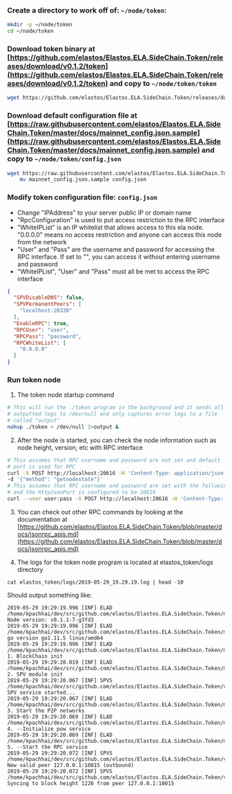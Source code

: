 ### Create a directory to work off of: `~/node/token`:
```bash
mkdir -p ~/node/token
cd ~/node/token
```
### Download token binary at [https://github.com/elastos/Elastos.ELA.SideChain.Token/releases/download/v0.1.2/token](https://github.com/elastos/Elastos.ELA.SideChain.Token/releases/download/v0.1.2/token) and copy to `~/node/token/token`
```bash
wget https://github.com/elastos/Elastos.ELA.SideChain.Token/releases/download/v0.1.2/token
```
### Download default configuration file at [https://raw.githubusercontent.com/elastos/Elastos.ELA.SideChain.Token/master/docs/mainnet_config.json.sample](https://raw.githubusercontent.com/elastos/Elastos.ELA.SideChain.Token/master/docs/mainnet_config.json.sample) and copy to `~/node/token/config.json`
```bash
wget https://raw.githubusercontent.com/elastos/Elastos.ELA.SideChain.Token/master/docs/mainnet_config.json.sample
    mv mainnet_config.json.sample config.json
```
### Modify token configuration file: `config.json`
- Change "IPAddress" to your server public IP or domain name
- "RpcConfiguration" is used to put access restriction to the RPC interface
- "WhiteIPList" is an IP whitelist that allows access to this ela node. "0.0.0.0" means no access restriction and anyone can access this node from the network
- "User" and "Pass" are the username and password for accessing the RPC interface. If set to "", you can access it without entering username and password
- "WhiteIPList", "User" and "Pass" must all be met to access the RPC interface
```json
{
  "SPVDisableDNS": false,
  "SPVPermanentPeers": [
    "localhost:20338"
  ],
  "EnableRPC": true,
  "RPCUser": "user",
  "RPCPass": "password",
  "RPCWhiteList": [
    "0.0.0.0"
  ]
}
```
### Run token node 
1. The token node startup command
```bash
# This will run the ./token program in the background and it sends all the 
# outputted logs to /dev/null and only captures error logs to a file
# called "output"
nohup ./token > /dev/null 2>output & 
```
2. After the node is started, you can check the node information such as node height, version, etc with RPC interface
```bash
# This assumes that RPC username and password are not set and default
# port is used for RPC
curl -X POST http://localhost:20616 -H 'Content-Type: application/json' \
-d '{"method": "getnodestate"}' 
# This assumes that RPC username and password are set with the following
# and the HttpJsonPort is configured to be 20616
curl --user user:pass -X POST http://localhost:20616 -H 'Content-Type: application/json' -d '{"method": "getnodestate"}'
```
3. You can check out other RPC commands by looking at the documentation at [https://github.com/elastos/Elastos.ELA.SideChain.Token/blob/master/docs/jsonrpc_apis.md](https://github.com/elastos/Elastos.ELA.SideChain.Token/blob/master/docs/jsonrpc_apis.md)

4. The logs for the token node program is located at elastos_token/logs directory

```
cat elastos_token/logs/2019-05-29_19.29.19.log | head -10
```

Should output something like:
```
2019-05-29 19:29:19.996 [INF] ELAD /home/kpachhai/dev/src/github.com/elastos/Elastos.ELA.SideChain.Token/main.go:58: Node version: v0.1.1-7-g3fd3
2019-05-29 19:29:19.996 [INF] ELAD /home/kpachhai/dev/src/github.com/elastos/Elastos.ELA.SideChain.Token/main.go:59: go version go1.11.5 linux/amd64
2019-05-29 19:29:19.996 [INF] ELAD /home/kpachhai/dev/src/github.com/elastos/Elastos.ELA.SideChain.Token/main.go:64: 1. BlockChain init
2019-05-29 19:29:20.019 [INF] ELAD /home/kpachhai/dev/src/github.com/elastos/Elastos.ELA.SideChain.Token/main.go:73: 2. SPV module init
2019-05-29 19:29:20.067 [INF] SPVS /home/kpachhai/dev/src/github.com/elastos/Elastos.ELA.SideChain.Token/vendor/github.com/elastos/Elastos.ELA.SPV/sdk/service.go:464: SPV service started...
2019-05-29 19:29:20.067 [INF] ELAD /home/kpachhai/dev/src/github.com/elastos/Elastos.ELA.SideChain.Token/main.go:137: 3. Start the P2P networks
2019-05-29 19:29:20.069 [INF] ELAD /home/kpachhai/dev/src/github.com/elastos/Elastos.ELA.SideChain.Token/main.go:160: 4. --Initialize pow service
2019-05-29 19:29:20.069 [INF] ELAD /home/kpachhai/dev/src/github.com/elastos/Elastos.ELA.SideChain.Token/main.go:181: 5. --Start the RPC service
2019-05-29 19:29:20.072 [INF] SPVS /home/kpachhai/dev/src/github.com/elastos/Elastos.ELA.SideChain.Token/vendor/github.com/elastos/Elastos.ELA.SPV/sync/manager.go:244: New valid peer 127.0.0.1:10015 (outbound)
2019-05-29 19:29:20.072 [INF] SPVS /home/kpachhai/dev/src/github.com/elastos/Elastos.ELA.SideChain.Token/vendor/github.com/elastos/Elastos.ELA.SPV/sync/manager.go:197: Syncing to block height 1226 from peer 127.0.0.1:10015
```